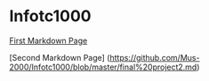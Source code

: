 # Infotc1000

[First Markdown Page](https://github.com/Mus-2000/Infotc1000/blob/master/FinalProject.md)

[Second Markdown Page] (https://github.com/Mus-2000/Infotc1000/blob/master/final%20project2.md)
